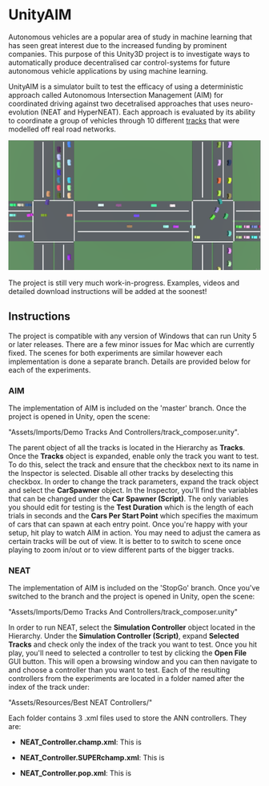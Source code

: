 # UnityAIM

Autonomous vehicles are a popular area of study in machine learning that has seen great interest due to the increased funding by prominent companies. This purpose of this Unity3D project is to investigate ways to automatically produce decentralised car control-systems for future autonomous vehicle applications by using machine learning. 

UnityAIM is a simulator built to test the efficacy of using a deterministic approach called Autonomous Intersection Management (AIM) for coordinated driving against two decetralised approaches that uses neuro-evolution (NEAT and HyperNEAT). Each approach is evaluated by its ability to coordinate a group of vehicles through 10 different <a href="https://github.com/Amposter/Unity-AIM/blob/master/Appendices/Tracks/Tracks.md" target="_blank">tracks</a> that were modelled off real road networks.

![Failed to load - see appendices](https://github.com/Amposter/Unity-AIM/blob/master/Appendices/background1.png "UnityAIM in action")

The project is still very much work-in-progress. Examples, videos and detailed download instructions will be added at the soonest!

## Instructions

The project is compatible with any version of Windows that can run Unity 5 or later releases. There are a few minor issues for Mac which are currently fixed. The scenes for both experiments are similar however each implementation is done a separate branch. Details are provided below for each of the experiments.

### AIM

The implementation of AIM is included on the 'master' branch. Once the project is opened in Unity, open the scene: 

"Assets/Imports/Demo Tracks And Controllers/track_composer.unity". 

The parent object of all the tracks is located in the Hierarchy as **Tracks**. Once the **Tracks** object is expanded, enable only the track you want to test. To do this, select the track and ensure that the checkbox next to its name in the Inspector is selected. Disable all other tracks by deselecting this checkbox. In order to change the track parameters, expand the track object and select the **CarSpawner** object. In the Inspector, you'll find the variables that can be changed under the **Car Spawner (Script)**. The only variables you should edit for testing is the **Test Duration** which is the length of each trials in seconds and the **Cars Per Start Point** which specifies the maximum of cars that can spawn at each entry point. Once you're happy with your setup, hit play to watch AIM in action. You may need to adjust the camera as certain tracks will be out of view. It is better to to switch to scene once playing to zoom in/out or to view different parts of the bigger tracks.

### NEAT

The implementation of AIM is included on the 'StopGo' branch. Once you've switched to the branch and the project is opened in Unity, open the scene: 

"Assets/Imports/Demo Tracks And Controllers/track_composer.unity"

In order to run NEAT, select the **Simulation Controller** object located in the Hierarchy. Under the **Simulation Controller (Script)**, expand **Selected Tracks** and check only the index of the track you want to test. Once you hit play, you'll need to selected a controller to test by clicking the **Open File** GUI button. This will open a browsing window and you can then navigate to and choose a controller than you want to test. Each of the resulting controllers from the experiments are located in a folder named after the index of the track under:

"Assets/Resources/Best NEAT Controllers/"

Each folder contains 3 .xml files used to store the ANN controllers. They are:

* **NEAT_Controller.champ.xml**:
This is

* **NEAT_Controller.SUPERchamp.xml**:
This is

* **NEAT_Controller.pop.xml**:
This is
